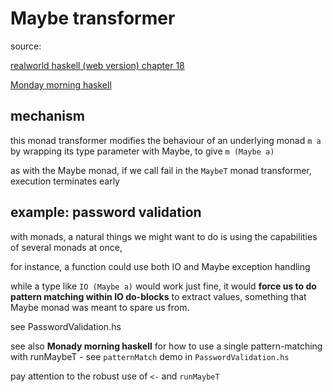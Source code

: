 # Maybe transformer

source:

[realworld haskell (web version) chapter 18](https://en.wikibooks.org/wiki/Haskell/Monad_transformers)

[Monday morning haskell](https://mmhaskell.com/monads/transformers)

## mechanism

this monad transformer modifies the behaviour of an underlying
monad `m a` by wrapping its type parameter with Maybe, to give
`m (Maybe a)`

as with the Maybe monad, if we call fail in the `MaybeT` monad
transformer, execution terminates early

## example: password validation

with monads, a natural things we might want to do is using the capabilities 
of several monads at once,

for instance, a function could use both IO and Maybe exception handling

while a type like `IO (Maybe a)` would work just fine, it would **force
us to do pattern matching within IO do-blocks** to extract values, something
that Maybe monad was meant to spare us from.

see PasswordValidation.hs

see also **Monady morning haskell** for how to use a single pattern-matching
with runMaybeT - see `patternMatch` demo in `PasswordValidation.hs`

pay attention to the robust use of `<-` and `runMaybeT`
